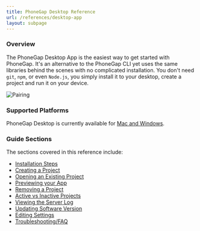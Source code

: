 ```yaml
---
title: PhoneGap Desktop Reference
url: /references/desktop-app
layout: subpage
---
```


### Overview
The PhoneGap Desktop App is the easiest way to get started with PhoneGap. It's an alternative to the PhoneGap CLI yet uses the 
same libraries behind the scenes with no complicated installation. You don't need `git`, `npm`, or even `Node.js`, you simply install
 it to your desktop, create a project and run it on your device. 
 
 ![Pairing](/images/phonegap-app-desktop-pair.png)
    
### Supported Platforms
PhoneGap Desktop is currently available for [Mac and Windows](https://github.com/phonegap/phonegap-app-desktop/releases).

### Guide Sections
The sections covered in this reference include:

- [Installation Steps](desktop-app/1-install/mac)
- [Creating a Project](desktop-app/create-project)
- [Opening an Existing Project](desktop-app/open-project)
- [Previewing your App](desktop-app/pair-with-dev-app)
- [Removing a Project](desktop-app/remove-project)
- [Active vs Inactive Projects](desktop-app/active-vs-inactive)
- [Viewing the Server Log](desktop-app/view-server-log)
- [Updating Software Version](desktop-app/7-update-version/mac)
- [Editing Settings](desktop-app/edit-settings)
- [Troubleshooting/FAQ](desktop-app/troubleshoot-faq)

